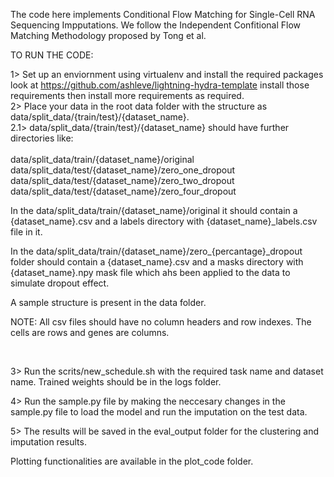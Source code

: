 The code here implements Conditional Flow Matching for Single-Cell RNA Sequencing Impputations. We follow the Independent Confitional Flow Matching Methodology proposed by Tong et al.

TO RUN THE CODE:

1> Set up an enviornment using virtualenv and install the required packages look at https://github.com/ashleve/lightning-hydra-template install those requirements then install more requirements as required.
<br>
2> Place your data in the root data folder with the structure as data/split_data/{train/test}/{dataset_name}.<br>2.1> data/split_data/{train/test}/{dataset_name} should have further directories like: 
<br>
<br>
data/split_data/train/{dataset_name}/original<br>
data/split_data/test/{dataset_name}/zero_one_dropout<br>
data/split_data/test/{dataset_name}/zero_two_dropout<br> 
data/split_data/test/{dataset_name}/zero_four_dropout<br>

In the data/split_data/train/{dataset_name}/original it should contain a {dataset_name}.csv and a labels directory with {dataset_name}_labels.csv file in it.

In the data/split_data/train/{dataset_name}/zero_{percantage}_dropout folder should contain a {dataset_name}.csv and a masks directory with {dataset_name}.npy mask file which ahs been applied to the data to simulate dropout effect.

A sample structure is present in the data folder.

NOTE: All csv files should have no column headers and row indexes. The cells are rows and genes are columns.

<br>

3> Run the scrits/new_schedule.sh with the required task name and dataset name. Trained weights should be in the logs folder.

4> Run the sample.py file by making the neccesary changes in the sample.py file to load the model and run the imputation on the test data.

5> The results will be saved in the eval_output folder for the clustering and imputation results.

Plotting functionalities are available in the plot_code folder.







